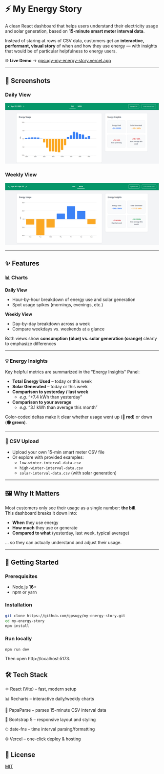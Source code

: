 # ⚡ My Energy Story

A clean React dashboard that helps users understand their electricity usage and solar generation, based on **15-minute smart meter interval data**.

Instead of staring at rows of CSV data, customers get an **interactive, performant, visual story** of when and how they use energy — with insights that would be of particular helpfulness to energy users.

🌐 **Live Demo** → [gpsugy-my-energy-story.vercel.app](https://gpsugy-my-energy-story.vercel.app)

---

## 📸 Screenshots

### Daily View

![Desktop View (Daily)](./public/desktop-view-daily.png)

### Weekly View

![Desktop View (Weekly)](./public/desktop-view-weekly.png)

---

## ✨ Features

### 📊 Charts

**Daily View**

- Hour-by-hour breakdown of energy use and solar generation
- Spot usage spikes (mornings, evenings, etc.)

**Weekly View**

- Day-by-day breakdown across a week
- Compare weekdays vs. weekends at a glance

Both views show **consumption (blue) vs. solar generation (orange)** clearly to emphasize differences

---

### 💡 Energy Insights

Key helpful metrics are summarized in the "Energy Insights" Panel:

- **Total Energy Used** – today or this week
- **Solar Generated** – today or this week
- **Comparison to yesterday / last week**
  - _e.g._ “+7.4 kWh than yesterday”
- **Comparison to your average**
  - _e.g._ “3.1 kWh than average this month”

Color-coded deltas make it clear whether usage went up (**🔴 red**) or down (**🟢 green**).

---

### 📂 CSV Upload

- Upload your own 15-min smart meter CSV file
- Or explore with provided examples:
  - `low-winter-interval-data.csv`
  - `high-winter-interval-data.csv`
  - `solar-interval-data.csv` (with solar generation)

---

## 🖼️ Why It Matters

Most customers only see their usage as a single number: **the bill**.  
This dashboard breaks it down into:

- **When** they use energy
- **How much** they use or generate
- **Compared to what** (yesterday, last week, typical average)

… so they can actually understand and adjust their usage.

---

## 🚀 Getting Started

### Prerequisites

- Node.js **16+**
- npm or yarn

### Installation

```bash
git clone https://github.com/gpsugy/my-energy-story.git
cd my-energy-story
npm install
```

### Run locally

```bash
npm run dev
```

Then open http://localhost:5173.

## 🛠️ Tech Stack

⚛️ React (Vite) – fast, modern setup

📊 Recharts – interactive daily/weekly charts

📂 PapaParse – parses 15-minute CSV interval data

🎨 Bootstrap 5 – responsive layout and styling

⏱ date-fns – time interval parsing/formatting

🌐 Vercel – one-click deploy & hosting

## 📄 License

[MIT](./LICENSE)

